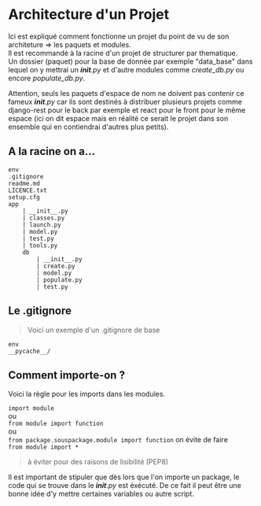 # Architecture d'un Projet

Ici est expliqué comment fonctionne un projet du point de vu de son architeture => les paquets et modules.  
Il est recommandé à la racine d'un projet de structurer par thematique.  
Un dossier (paquet) pour la base de donnée par exemple "data_base" dans lequel on y mettrai un *__init__.py* et d'autre modules comme *create_db.py* ou encore *populate_db.py*.  

Attention, seuls les paquets d'espace de nom ne doivent pas contenir ce fameux *__init__.py* car ils sont destinés à distribuer plusieurs projets comme django-rest pour le back par exemple et react pour le front pour le même espace (ici on dit espace mais en réalité ce serait le projet dans son ensemble qui en contiendrai d'autres plus petits).

## A la racine on a...

    env
    .gitignore
    readme.md
    LICENCE.txt
    setup.cfg
    app
        | __init__.py
        | classes.py
        | launch.py
        | model.py
        | test.py
        | tools.py
        db
            | __init__.py
            | create.py
            | model.py
            | populate.py
            | test.py

## Le .gitignore
> Voici un exemple d'un .gitignore de base

    env
    __pycache__/

## Comment importe-on ?

Voici la règle pour les imports dans les modules.  

`import module`  
ou  
`from module import function`  
ou  
`from package.souspackage.module import function` 
on évite de faire  
`from module import *`  
>à éviter pour des raisons de lisibilité (PEP8)

Il est important de stipuler que dès lors que l'on importe un package, le code qui se trouve dans le *__init__.py* est éxécuté. De ce fait il peut être une bonne idée d'y mettre certaines variables ou autre script.
